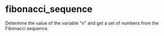 # fibonacci_sequence
Determine the value of the variable "n" and get a set of numbers from the Fibonacci sequence.
